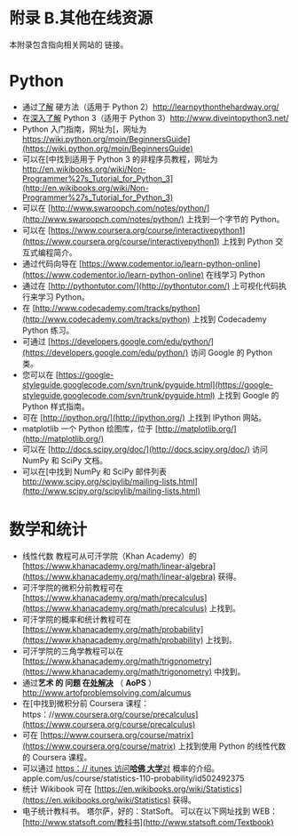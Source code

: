 # 附录 B.其他在线资源

本附录包含指向相关网站的  链接。

# Python

*   通过[了解](http://learnpythonthehardway.org/)  硬方法（适用于 Python 2）http://learnpythonthehardway.org/
*   在[深入了解](http://www.diveintopython3.net/)  Python 3（适用于 Python 3）http://www.diveintopython3.net/
*   Python 入门指南，网址为[，网址为 https://wiki.python.org/moin/BeginnersGuide](https://wiki.python.org/moin/BeginnersGuide)
*   可以在[中找到适用于 Python 3 的非程序员教程，网址为 http://en.wikibooks.org/wiki/Non-Programmer%27s_Tutorial_for_Python_3](http://en.wikibooks.org/wiki/Non-Programmer%27s_Tutorial_for_Python_3)
*   可以在 [http://www.swaroopch.com/notes/python/](http://www.swaroopch.com/notes/python/) 上找到一个字节的 Python。
*   可以在 [https://www.coursera.org/course/interactivepython1](https://www.coursera.org/course/interactivepython1) 上找到 Python 交互式编程简介。
*   通过代码向导在 [https://www.codementor.io/learn-python-online](https://www.codementor.io/learn-python-online) 在线学习 Python
*   通过在 [http://pythontutor.com/](http://pythontutor.com/) 上可视化代码执行来学习 Python。
*   在 [http://www.codecademy.com/tracks/python](http://www.codecademy.com/tracks/python) 上找到 Codecademy Python 练习。
*   可通过 [https://developers.google.com/edu/python/](https://developers.google.com/edu/python/) 访问 Google 的 Python 类。
*   您可以在 [https://google-styleguide.googlecode.com/svn/trunk/pyguide.html](https://google-styleguide.googlecode.com/svn/trunk/pyguide.html) 上找到 Google 的 Python 样式指南。
*   可在 [http://ipython.org/](http://ipython.org/) 上找到 IPython 网站。
*   matplotlib 一个 Python 绘图库，位于 [http://matplotlib.org/](http://matplotlib.org/)
*   可以在 [http://docs.scipy.org/doc/](http://docs.scipy.org/doc/) 访问 NumPy 和  SciPy 文档。
*   可以在[中找到 NumPy 和 SciPy 邮件列表 http://www.scipy.org/scipylib/mailing-lists.html](http://www.scipy.org/scipylib/mailing-lists.html)

# 数学和统计

*   线性代数  教程可从可汗学院（Khan Academy）的 [https://www.khanacademy.org/math/linear-algebra](https://www.khanacademy.org/math/linear-algebra) 获得。
*   可汗学院的微积分前教程可在 [https://www.khanacademy.org/math/precalculus](https://www.khanacademy.org/math/precalculus) 上找到。
*   可汗学院的概率和统计教程可在 [https://www.khanacademy.org/math/probability](https://www.khanacademy.org/math/probability) 上找到。
*   可汗学院的三角学教程可以在 [https://www.khanacademy.org/math/trigonometry](https://www.khanacademy.org/math/trigonometry) 中找到。
*   通过**艺术 的 问题 在[处解决](http://www.artofproblemsolving.com/alcumus)** （ **AoPS** ）http://www.artofproblemsolving.com/alcumus
*   在[中找到微积分前 Coursera 课程：https：//www.coursera.org/course/precalculus](https://www.coursera.org/course/precalculus)
*   可在 [https://www.coursera.org/course/matrix](https://www.coursera.org/course/matrix) 上找到使用 Python 的线性代数的 Coursera 课程。
*   可以通过 [https：// itunes 访问**哈佛 大学**对](https://itunes.apple.com/us/course/statistics-110-probability/id502492375)  概率的介绍。 apple.com/us/course/statistics-110-probability/id502492375
*   统计 Wikibook 可在 [https://en.wikibooks.org/wiki/Statistics](https://en.wikibooks.org/wiki/Statistics) 获得。
*   电子统计教科书。 塔尔萨，好的：StatSoft。 可以在以下网址找到 WEB： [http://www.statsoft.com/教科书](http://www.statsoft.com/Textbook)